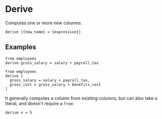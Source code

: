 # Derive

Computes one or more new columns.

```prql_no_test
derive [{new_name} = {expression}]
```

## Examples

```prql
from employees
derive gross_salary = salary + payroll_tax
```

```prql
from employees
derive [
  gross_salary = salary + payroll_tax,
  gross_cost = gross_salary + benefits_cost
]
```

It generally computes a column from existing columns, but can also take a
literal, and doesn't require a `from`:

```prql
derive x = 5
```
